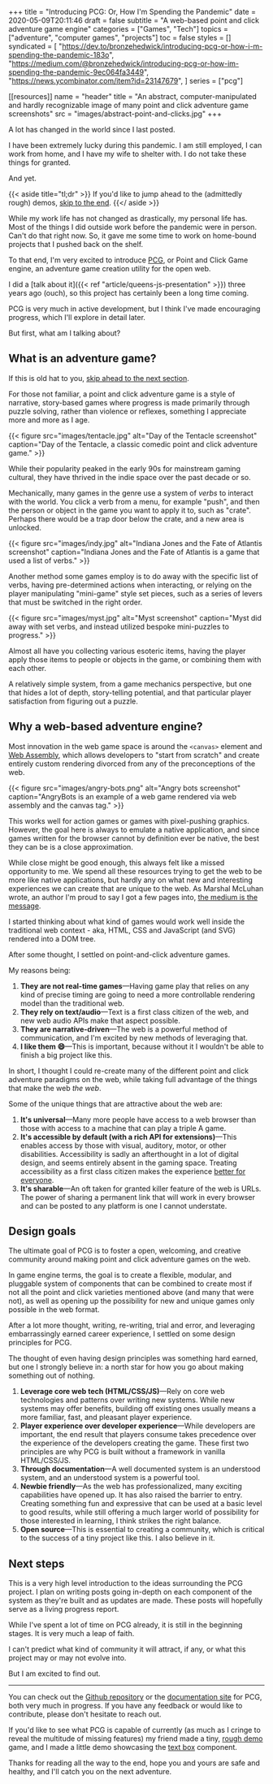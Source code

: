 +++
title = "Introducing PCG: Or, How I'm Spending the Pandemic"
date = 2020-05-09T20:11:46
draft = false
subtitle = "A web-based point and click adventure game engine"
categories = ["Games", "Tech"]
topics = ["adventure", "computer games", "projects"]
toc = false
styles = []
syndicated = [
  "https://dev.to/bronzehedwick/introducing-pcg-or-how-i-m-spending-the-pandemic-183o",
  "https://medium.com/@bronzehedwick/introducing-pcg-or-how-im-spending-the-pandemic-9ec064fa3449",
  "https://news.ycombinator.com/item?id=23147679",
]
series = ["pcg"]

[[resources]]
  name = "header"
  title = "An abstract, computer-manipulated and hardly recognizable image of many point and click adventure game screenshots"
  src = "images/abstract-point-and-clicks.jpg"
+++

A lot has changed in the world since I last posted.

I have been extremely lucky during this pandemic. I am still employed,
I can work from home, and I have my wife to shelter with. I do not take
these things for granted.

And yet.

<!--more-->

{{< aside title="tl;dr" >}}
If you'd like to jump ahead to the (admittedly rough) demos, [skip to the end](#the-end).
{{</ aside >}}

While my work life has not changed as drastically, my personal life
has. Most of the things I did outside work before the pandemic were in
person. Can't do that right now. So, it gave me some time to work on
home-bound projects that I pushed back on the shelf.

To that end, I'm very excited to introduce [PCG][pcg-repo], or Point and
Click Game engine, an adventure game creation utility for the open web.

I did a [talk about it]({{< ref "article/queens-js-presentation" >}})
three years ago (ouch), so this project has certainly been a long time
coming.

PCG is very much in active development, but I think I've made
encouraging progress, which I'll explore in detail later.

But first, what am I talking about?

## What is an adventure game?

If this is old hat to you, [skip ahead to the next
section](#why-a-web-based-adventure-engine).

For those not familiar, a point and click adventure game is a style of
narrative, story-based games where progress is made primarily through
puzzle solving, rather than violence or reflexes, something I appreciate
more and more as I age.

{{< figure src="images/tentacle.jpg" alt="Day of the Tentacle screenshot" caption="Day of the Tentacle, a classic comedic point and click adventure game." >}}

While their popularity peaked in the early 90s for mainstream gaming
cultural, they have thrived in the indie space over the past decade or
so.

Mechanically, many games in the genre use a system of *verbs* to
interact with the world. You click a verb from a menu, for example
"push", and then the person or object in the game you want to apply it
to, such as "crate". Perhaps there would be a trap door below the crate,
and a new area is unlocked.

{{< figure src="images/indy.jpg" alt="Indiana Jones and the Fate of Atlantis screenshot" caption="Indiana Jones and the Fate of Atlantis is a game that used a list of verbs." >}}

Another method some games employ is to do away with the specific list of
verbs, having pre-determined actions when interacting, or relying on the
player manipulating "mini-game" style set pieces, such as a series of
levers that must be switched in the right order.

{{< figure src="images/myst.jpg" alt="Myst screenshot" caption="Myst did away with set verbs, and instead utilized bespoke mini-puzzles to progress." >}}

Almost all have you collecting various esoteric items, having the player
apply those items to people or objects in the game, or combining them
with each other.

A relatively simple system, from a game mechanics perspective, but one
that hides a lot of depth, story-telling potential, and that particular
player satisfaction from figuring out a puzzle.

## Why a web-based adventure engine?

Most innovation in the web game space is around the `<canvas>`
element and [Web Assembly], which allows developers to "start from
scratch" and create entirely custom rendering divorced from any of
the preconceptions of the web.

{{< figure src="images/angry-bots.png" alt="Angry bots screenshot" caption="AngryBots is an example of a web game rendered via web assembly and the canvas tag." >}}

This works well for action games or games with pixel-pushing graphics.
However, the goal here is always to emulate a native application, and
since games written for the browser cannot by definition ever be native,
the best they can be is a close approximation.

While close might be good enough, this always felt like a missed
opportunity to me. We spend all these resources trying to get the web
to be more like native applications, but hardly any on what new and
interesting experiences we can create that are unique to the web. As
Marshal McLuhan wrote, an author I'm proud to say I got a few pages
into, [the medium is the message].

I started thinking about what kind of games would work well inside
the traditional web context - aka, HTML, CSS and JavaScript (and SVG)
rendered into a DOM tree.

After some thought, I settled on point-and-click adventure games.

My reasons being:

1. **They are not real-time games**—Having game play that relies on any kind of precise timing are going to need a more controllable rendering model than the traditional web.
2. **They rely on text/audio**—Text is a first class citizen of the web, and new web audio APIs make that aspect possible.
3. **They are narrative-driven**—The web is a powerful method of communication, and I'm excited by new methods of leveraging that.
4. **I like them :smile:**—This is important, because without it I wouldn't be able to finish a big project like this.

In short, I thought I could re-create many of the different point and
click adventure paradigms on the web, while taking full advantage of the
things that make the web *the web*.

Some of the unique things that are attractive about the web are:

1. **It's universal**—Many more people have access to a web browser
than those with access to a machine that can play a triple A game.
2. **It's accessible by default (with a rich API for extensions)**—This enables access by those with visual, auditory, motor, or other disabilities. Accessibility is sadly an afterthought in a lot of digital design, and seems entirely absent in the gaming space. Treating accessibility as a first class citizen makes the experience [better for everyone].
3. **It's sharable**—An oft taken for granted killer feature of the web is URLs. The power of sharing a permanent link that will work in every browser and can be posted to any platform is one I cannot understate.

## Design goals

The ultimate goal of PCG is to foster a open, welcoming, and creative
community around making point and click adventure games on the web.

In game engine terms, the goal is to create a flexible, modular, and
pluggable system of components that can be combined to create most if
not all the point and click varieties mentioned above (and many that
were not), as well as opening up the possibility for new and unique
games only possible in the web format.

After a lot more thought, writing, re-writing, trial and error, and
leveraging embarrassingly earned career experience, I settled on some
design principles for PCG.

The thought of even having design principles was something hard earned,
but one I strongly believe in: a north star for how you go about making
something out of nothing.

1. **Leverage core web tech (HTML/CSS/JS)**—Rely on core web technologies and patterns over writing new systems. While new systems may offer benefits, building off existing ones usually means a more familiar, fast, and pleasant player experience.
2. **Player experience over developer experience**—While developers are important, the end result that players consume takes precedence over the experience of the developers creating the game. These first two principles are why PCG is built without a framework in vanilla HTML/CSS/JS.
3. **Through documentation**—A well documented system is an understood system, and an understood system is a powerful tool.
4. **Newbie friendly**—As the web has professionalized, many exciting capabilities have opened up. It has also raised the barrier to entry. Creating something fun and expressive that can be used at a basic level to good results, while still offering a much larger world of possibility for those interested in learning, I think strikes the right balance.
5. **Open source**—This is essential to creating a community, which is critical to the success of a tiny project like this. I also believe in it.

## Next steps

This is a very high level introduction to the ideas surrounding the PCG
project. I plan on writing posts going in-depth on each component of
the system as they're built and as updates are made. These posts will
hopefully serve as a living progress report.

While I've spent a lot of time on PCG already, it is still in the
beginning stages. It is very much a leap of faith.

I can't predict what kind of community it will attract, if any, or what
this project may or may not evolve into.

But I am excited to find out.

---

<a name="the-end"></a>

You can check out the [Github repository] or the [documentation site]
for PCG, both very much in progress. If you have any feedback or would
like to contribute, please don't hesitate to reach out.

If you'd like to see what PCG is capable of currently (as much as I
cringe to reveal the multitude of missing features) my friend made a
tiny, [rough demo] game, and I made a little demo showcasing the [text
box] component.

Thanks for reading all the way to the end, hope you and yours are safe
and healthy, and I'll catch you on the next adventure.

[pcg-repo]: https://github.com/bronzehedwick/pcg
[pcg-docs]: https://pcg.readthedocs.io/en/latest/index.html
[the medium is the message]: https://en.wikipedia.org/wiki/The_medium_is_the_message
[Web Assembly]: https://webassembly.org/
[better for everyone]: http://www.mediaaccess.org.au/digitalaccessibilityservices/why-accessible-design-is-better-design/
[open source]: https://en.wikipedia.org/wiki/Open-source_software
[Github repository]: https://github.com/bronzehedwick/pcg
[documentation site]: https://pcg.readthedocs.io/en/latest/
[a gift]: http://www.redotheweb.com/2011/11/13/open-source-is-a-gift.html
[rough demo]: https://www.humbledemon.com/shmoes-escape/
[text box]: https://codepen.io/bronzehedwick/pen/RwWPKBg

